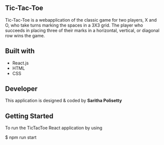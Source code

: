 ## Tic-Tac-Toe

<p> Tic-Tac-Toe is a webapplication of the classic game for two players, X and O, who take turns marking the spaces in a 3X3 grid.
    The player who succeeds in placing three of their marks in a horizontal, vertical, or diagonal row wins the game. </p>
    
## Built with

<ul>
<li> React.js </li>
<li> HTML </li>
<li> CSS </li>
</ul>

## Developer

This application is designed & coded by <Strong> Saritha Polisetty </Strong>

## Getting Started

<p> To run the TicTacToe React application by using </p>

$ npm run start 

